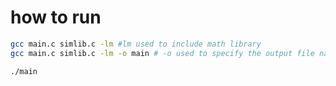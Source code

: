 # how to run

```bash
gcc main.c simlib.c -lm #lm used to include math library
gcc main.c simlib.c -lm -o main # -o used to specify the output file name

./main
```
